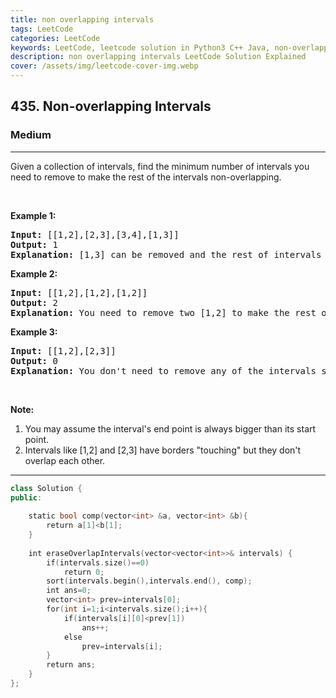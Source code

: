 ```yaml
---
title: non overlapping intervals
tags: LeetCode
categories: LeetCode
keywords: LeetCode, leetcode solution in Python3 C++ Java, non-overlapping-intervals solution
description: non overlapping intervals LeetCode Solution Explained
cover: /assets/img/leetcode-cover-img.webp
---
```



<h2>435. Non-overlapping Intervals</h2><h3>Medium</h3><hr><div><p>Given a collection of intervals, find the minimum number of intervals you need to remove to make the rest of the intervals non-overlapping.</p>

<ol>
</ol>

<p>&nbsp;</p>

<p><b>Example 1:</b></p>

<pre><b>Input:</b> [[1,2],[2,3],[3,4],[1,3]]
<b>Output:</b> 1
<b>Explanation:</b> [1,3] can be removed and the rest of intervals are non-overlapping.
</pre>

<p><b>Example 2:</b></p>

<pre><b>Input:</b> [[1,2],[1,2],[1,2]]
<b>Output:</b> 2
<b>Explanation:</b> You need to remove two [1,2] to make the rest of intervals non-overlapping.
</pre>

<p><b>Example 3:</b></p>

<pre><b>Input:</b> [[1,2],[2,3]]
<b>Output:</b> 0
<b>Explanation:</b> You don't need to remove any of the intervals since they're already non-overlapping.
</pre>

<p>&nbsp;</p>

<p><b>Note:</b></p>

<ol>
	<li>You may assume the interval's end point is always bigger than its start point.</li>
	<li>Intervals like [1,2] and [2,3] have borders "touching" but they don't overlap each other.</li>
</ol>
</div>

---




```cpp
class Solution {
public:
  
    static bool comp(vector<int> &a, vector<int> &b){
        return a[1]<b[1];
    }
    
    int eraseOverlapIntervals(vector<vector<int>>& intervals) {
        if(intervals.size()==0)
            return 0;
        sort(intervals.begin(),intervals.end(), comp);
        int ans=0;
        vector<int> prev=intervals[0];
        for(int i=1;i<intervals.size();i++){
            if(intervals[i][0]<prev[1])
                ans++;
            else
                prev=intervals[i];
        }
        return ans;
    }
};

```
